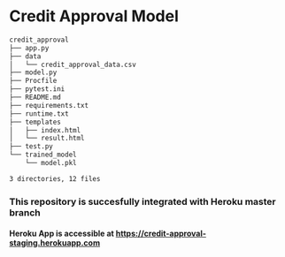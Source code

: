 # Credit Approval Model

```bash
credit_approval
├── app.py
├── data
│   └── credit_approval_data.csv
├── model.py
├── Procfile
├── pytest.ini
├── README.md
├── requirements.txt
├── runtime.txt
├── templates
│   ├── index.html
│   └── result.html
├── test.py
└── trained_model
    └── model.pkl

3 directories, 12 files
```
### This repository is succesfully integrated with Heroku master branch
#### Heroku App is accessible at https://credit-approval-staging.herokuapp.com 
